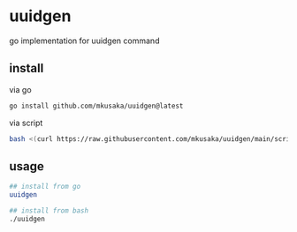 # uuidgen
go implementation for uuidgen command

## install
via go 

```bash
go install github.com/mkusaka/uuidgen@latest
```

via script
```bash
bash <(curl https://raw.githubusercontent.com/mkusaka/uuidgen/main/scripts/install.bash)
```

## usage

```bash
## install from go
uuidgen

## install from bash
./uuidgen
```
